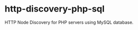 http-discovery-php-sql
======================

HTTP Node Discovery for PHP servers using MySQL database.
